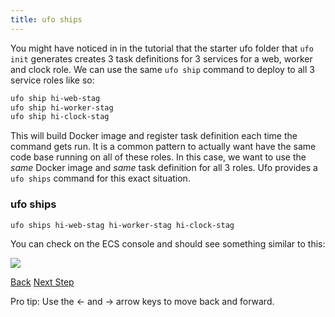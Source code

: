 ```yaml
---
title: ufo ships
---
```


You might have noticed in in the tutorial that the starter ufo folder that `ufo init` generates creates 3 task definitions for 3 services for a web, worker and clock role.  We can use the same `ufo ship` command to deploy to all 3 service roles like so:

```sh
ufo ship hi-web-stag
ufo ship hi-worker-stag
ufo ship hi-clock-stag
```

This will build Docker image and register task definition each time the command gets run.  It is a common pattern to actually want have the same code base running on all of these roles.  In this case, we want to use the *same* Docker image and *same* task definition for all 3 roles.  Ufo provides a `ufo ships` command for this exact situation.

### ufo ships

```sh
ufo ships hi-web-stag hi-worker-stag hi-clock-stag
```

You can check on the ECS console and should see something similar to this:

<img src="/img/tutorials/ecs-console-ufo-ships.png" class="doc-photo" />

<a id="prev" class="btn btn-basic" href="{% link _docs/tutorial-ufo-ship.md %}">Back</a>
<a id="next" class="btn btn-primary" href="{% link _docs/commands.md %}">Next Step</a>
<p class="keyboard-tip">Pro tip: Use the <- and -> arrow keys to move back and forward.</p>

